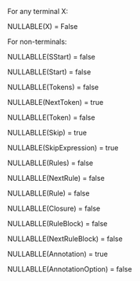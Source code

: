 For any terminal X:

NULLABLE(X) = False

For non-terminals:

NULLABLLE(SStart) = false

NULLABLLE(Start) = false

NULLABLLE(Tokens) = false

NULLABLE(NextToken) = true

NULLABLLE(Token) = false

NULLABLLE(Skip) = true

NULLABLE(SkipExpression) = true

NULLABLLE(Rules) = false

NULLABLLE(NextRule) = false

NULLABLLE(Rule) = false

NULLABLLE(Closure) = false

NULLABLLE(RuleBlock) = false

NULLABLLE(NextRuleBlock) = false

NULLABLLE(Annotation) = true

NULLABLLE(AnnotationOption) = false